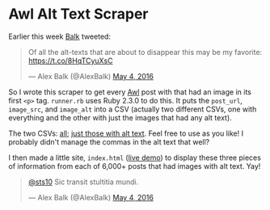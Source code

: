 # Awl Alt Text Scraper

Earlier this week [Balk](https://twitter.com/AlexBalk) tweeted: 

<blockquote class="twitter-tweet" data-cards="hidden" data-lang="en"><p lang="en" dir="ltr">Of all the alt-texts that are about to disappear this may be my favorite: <a href="https://t.co/8HqTCyuXsC">https://t.co/8HqTCyuXsC</a></p>&mdash; Alex Balk (@AlexBalk) <a href="https://twitter.com/AlexBalk/status/727898415082909696">May 4, 2016</a></blockquote>
<script async src="//platform.twitter.com/widgets.js" charset="utf-8"></script>

So I wrote this scraper to get every [Awl](http://www.theawl.com/) post with that had an image in its first `<p>` tag. `runner.rb` uses Ruby 2.3.0 to do this. It puts the `post_url`, `image_src`, and `image_alt` into a CSV (actually two different CSVs, one with everything and the other with just the images that had any alt text). 

The two CSVs: [all](https://raw.githubusercontent.com/sts10/awl_alt_scraper/master/csv/archive1.csv); [just those with alt text](https://raw.githubusercontent.com/sts10/awl_alt_scraper/master/csv/just_with_alt.csv). Feel free to use as you like! I probably didn't manage the commas in the alt text that well? 

I then made a little site, `index.html` ([live demo](http://samschlinkert.com/awl-alt-tags/#)) to display these three pieces of information from each of 6,000+ posts that had images with alt text. Yay!


<blockquote class="twitter-tweet" data-conversation="none" data-lang="en"><p lang="en" dir="ltr"><a href="https://twitter.com/sts10">@sts10</a> Sic transit stultitia mundi.</p>&mdash; Alex Balk (@AlexBalk) <a href="https://twitter.com/AlexBalk/status/727900604539019264">May 4, 2016</a></blockquote>
<script async src="//platform.twitter.com/widgets.js" charset="utf-8"></script>
